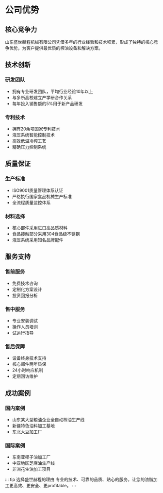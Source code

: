 # 公司优势

## 核心竞争力

山东盛世赫程机械有限公司凭借多年的行业经验和技术积累，形成了独特的核心竞争优势，为客户提供最优质的榨油设备和解决方案。

## 技术创新

### 研发团队
- 拥有专业研发团队，平均行业经验10年以上
- 与多所高校建立产学研合作关系
- 每年投入销售额的5%用于新产品研发

### 专利技术
- 拥有20余项国家专利技术
- 液压系统智能控制技术
- 高效低温冷榨工艺
- 精确压力控制系统

## 质量保证

### 生产标准
- ISO9001质量管理体系认证
- 严格执行国家食品机械生产标准
- 全流程质量监控体系

### 材料选择
- 核心部件采用进口高品质材料
- 食品接触部分采用304食品级不锈钢
- 液压系统采用知名品牌配件

## 服务支持

### 售前服务
- 免费技术咨询
- 定制化方案设计
- 投资回报分析

### 售中服务
- 专业安装调试
- 操作人员培训
- 试运行指导

### 售后保障
- 设备终身技术支持
- 核心部件两年质保
- 24小时响应机制
- 定期回访维护

## 成功案例

### 国内案例
- 山东某大型粮油企业全自动榨油生产线
- 新疆特色油料加工基地
- 东北大豆加工厂

### 国际案例
- 东南亚椰子油加工厂
- 中亚地区芝麻油生产线
- 非洲花生油加工项目

::: tip 选择盛世赫程的理由
专业的技术、可靠的品质、贴心的服务，让您的油脂加工更高效、更安全、更profitable。
:::
